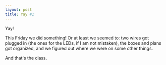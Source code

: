 ```yaml
---
layout: post
title: Yay #1
---
```


Yay!  

This Friday we did something! Or at least we seemed to: two wires got plugged in (the ones for the LEDs, if I am not mistaken), the boxes and plans got organized, and we figured out where we were on some other things.  

And that's the class.